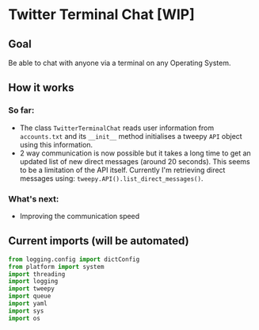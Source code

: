 # Twitter Terminal Chat [WIP]
## Goal
Be able to chat with anyone via a terminal on any Operating System.

## How it works
### So far:
* The class `TwitterTerminalChat` reads user information from `accounts.txt` and its `__init__` method initialises a tweepy `API` object using this information.
* 2 way communication is now possible but it takes a long time to get an updated list of new direct messages (around 20 seconds). This seems to be a limitation of the API itself. Currently I'm retrieving direct messages using: `tweepy.API().list_direct_messages()`.

### What's next:
* Improving the communication speed

## Current imports (will be automated)
```python
from logging.config import dictConfig
from platform import system
import threading
import logging
import tweepy
import queue
import yaml
import sys
import os
```
